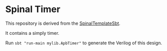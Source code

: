 Spinal Timer
============

This repository is derived from the [SpinalTemplateSbt](https://github.com/SpinalHDL/SpinalTemplateSbt).

It contains a simply timer.

Run `sbt "run-main mylib.ApbTimer"` to  generate the Verilog of this design.

